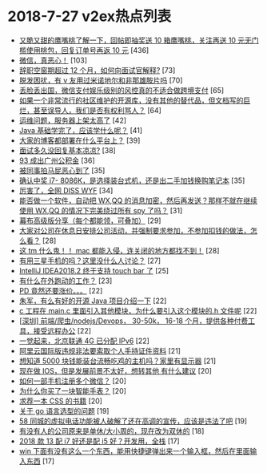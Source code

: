 # 2018-7-27 v2ex热点列表

+ [又脆又甜的鹰嘴桃了解一下，回帖即抽奖送 10 箱鹰嘴桃，关注再送 10 元无门槛使用桃包，回复订单号再返 10 元](https://www.v2ex.com/t/474644#reply436) [436]
+ [微信，真恶心！](https://www.v2ex.com/t/474688#reply103) [103]
+ [辞职空窗期超过 12 个月，如何向面试官解释?](https://www.v2ex.com/t/474588#reply73) [73]
+ [脱发困扰，有 v 友用过米诺地尔和非那雄胺片吗](https://www.v2ex.com/t/474573#reply70) [70]
+ [丢脸丢出国，微信支付娱乐级别的风控真的不适合做跨境支付](https://www.v2ex.com/t/474546#reply65) [65]
+ [如果一个非常流行的社区维护的开源库，没有其他的替代品，但文档写的巨烂，甚至误导人，我们是否有权利骂人？](https://www.v2ex.com/t/474593#reply64) [64]
+ [运维问题，服务器上架太高了](https://www.v2ex.com/t/474680#reply42) [42]
+ [Java 基础学完了，应该学什么呢？](https://www.v2ex.com/t/474548#reply41) [41]
+ [大家的博客都部署在什么平台上？](https://www.v2ex.com/t/474630#reply39) [39]
+ [面试多久没回复基本凉凉?](https://www.v2ex.com/t/474586#reply38) [38]
+ [93 成出广州公积金](https://www.v2ex.com/t/474721#reply36) [36]
+ [被同事拍马屁恶心到了](https://www.v2ex.com/t/474648#reply35) [35]
+ [确认中奖 i7- 8086K，是选择装台式机，还是出二手加钱换购笔记本](https://www.v2ex.com/t/474597#reply35) [35]
+ [厉害了，全网 DISS WYF](https://www.v2ex.com/t/474642#reply34) [34]
+ [能否做一个软件，自动把 WX,QQ 的消息加密，然后再发送？那样不就在继续使用 WX,QQ 的情况下完美绕过所有 spy 了吗？](https://www.v2ex.com/t/474727#reply31) [31]
+ [幕布高级版分享（每个都能领，可叠加）](https://www.v2ex.com/t/474552#reply29) [29]
+ [大家对公司在休息日安排公司活动，并强制要求参加，不参加扣钱的做法，怎么看？](https://www.v2ex.com/t/474561#reply28) [28]
+ [这 tm 什么鬼！！ mac 都能入侵，连关闭的地方都找不到！](https://www.v2ex.com/t/474594#reply28) [28]
+ [有用三星手机的吗？这里没什么人讨论？](https://www.v2ex.com/t/474652#reply27) [27]
+ [IntelliJ IDEA2018.2 终于支持 touch bar 了](https://www.v2ex.com/t/474614#reply25) [25]
+ [有什么在外跑动的工作？](https://www.v2ex.com/t/474739#reply23) [23]
+ [PD 竟然还要涨价。。。](https://www.v2ex.com/t/474746#reply22) [22]
+ [朱军，有么有好的开源 Java 项目介绍一下](https://www.v2ex.com/t/474563#reply22) [22]
+ [c 工程在 main.c 里面引入其他模块，为什么要引入这个模块的.h 文件呢](https://www.v2ex.com/t/474567#reply22) [22]
+ [[深圳] 前端/爬虫/nodejs/Devops， 30-50k， 16-18 个月，提供各种付费工具，接受远程办公](https://www.v2ex.com/t/474604#reply22) [22]
+ [一觉起来，北京联通 4G 已分配 IPv6](https://www.v2ex.com/t/474619#reply22) [22]
+ [阿里云国际版违规非法要索取个人手持证件资料](https://www.v2ex.com/t/474664#reply21) [21]
+ [想知道 5000 块钱能装台流畅吃鸡的主机吗？家里有显示器](https://www.v2ex.com/t/474575#reply21) [21]
+ [现在做 IOS，但是发展前景不太好，想转其他 有什么建议](https://www.v2ex.com/t/474629#reply20) [20]
+ [如何一部手机注册多个微信？](https://www.v2ex.com/t/474676#reply20) [20]
+ [为什么你买了一块智能手表？](https://www.v2ex.com/t/474711#reply20) [20]
+ [求荐一本 CSS 的书籍](https://www.v2ex.com/t/474716#reply20) [20]
+ [关于 go 语言选型的问题](https://www.v2ex.com/t/474564#reply19) [19]
+ [58 同城的虚拟电话功能被人破解了还在高调的宣传，应该是违法了吧](https://www.v2ex.com/t/474608#reply19) [19]
+ [有没有人的公司原来是单休/大小周的，现在改为双休的](https://www.v2ex.com/t/474720#reply18) [18]
+ [2018 款 13 配 i7 好还是配 i5 好？开发用，全栈](https://www.v2ex.com/t/474636#reply17) [17]
+ [win 下面有没有这么一个东西，能用快捷键弹出来一个输入框，然后在里面输入东西](https://www.v2ex.com/t/474738#reply17) [17]
